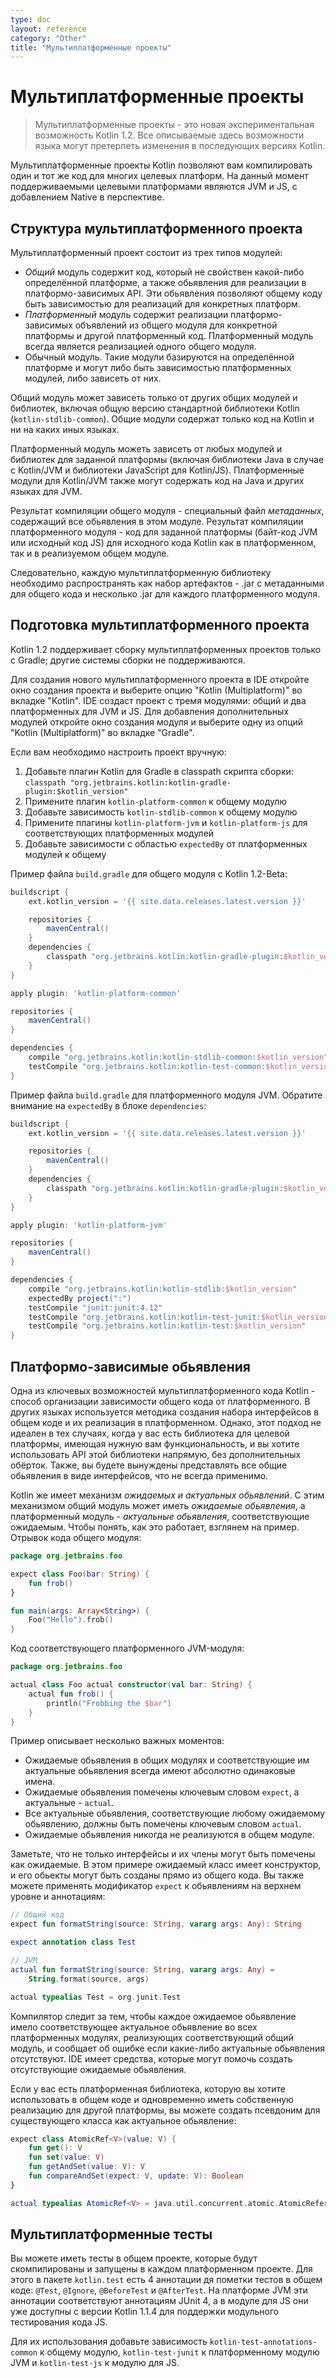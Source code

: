 ```yaml
---
type: doc
layout: reference
category: "Other"
title: "Мультиплатформенные проекты"
---
```


# Мультиплатформенные проекты

> Мультиплатформенные проекты - это новая экспериментальная возможность Kotlin 1.2. Все описываемые
здесь возможности языка могут претерпеть изменения в последующих версиях Kotlin.

Мультиплатформенные проекты Kotlin позволяют вам компилировать один и тот же код для многих целевых
платформ. На данный момент поддерживаемыми целевыми платформами являются JVM и JS, с добавлением Native
в перспективе.

## Структура мультиплатформенного проекта

Мультиплатформенный проект состоит из трех типов модулей:

  * _Общий_ модуль содержит код, который не свойствен какой-либо определённой платформе, а также обьявления
    для реализации в платформо-зависимых API. Эти обьявления позволяют общему коду быть зависимостью для
    реализаций для конкретных платформ.
  * _Платформенный_ модуль содержит реализации платформо-зависимых объявлений из общего модуля
    для конкретной платформы и другой платформенный код. Платформенный модуль всегда
    является реализацией одного общего модуля.
  * Обычный модуль. Такие модули базируются на определённой платформе и могут либо быть зависимостью
    платформенных модулей, либо зависеть от них.

Общий модуль может зависеть только от других общих модулей и библиотек, включая общую
версию стандартной библиотеки Kotlin (`kotlin-stdlib-common`). Общие модули содержат только код на Kotlin
и ни на каких иных языках.

Платформенный модуль можеть зависеть от любых модулей и библиотек для заданной платформы
(включая библиотеки Java в случае с Kotlin/JVM и библиотеки JavaScript для Kotlin/JS). Платформенные модули
для Kotlin/JVM также могут содержать код на Java и других языках для JVM.

Результат компиляции общего модуля - специальный файл _метаданных_, содержащий все обьявления
в этом модуле. Результат компиляции платформенного модуля - код для заданной платформы
(байт-код JVM или исходный код JS) для исходного кода Kotlin как в платформенном, так и в реализуемом общем модуле.

Следовательно, каждую мультиплатформенную библиотеку необходимо распространять как набор артефактов - .jar с метаданными
для общего кода и несколько .jar для каждого платформенного модуля.


## Подготовка мультиплатформенного проекта

Kotlin 1.2 поддерживает сборку мультиплатформенных проектов только с Gradle; другие системы сборки не поддерживаются.

Для создания нового мультиплатформенного проекта в IDE откройте окно создания проекта и выберите опцию
"Kotlin (Multiplatform)" во вкладке "Kotlin". IDE создаст проект с тремя модулями: общий
и два платформенных для JVM и JS. Для добавления дополнительных модулей откройте окно создания модуля и выберите одну
из опций "Kotlin (Multiplatform)" во вкладке "Gradle".

Если вам необходимо настроить проект вручную:

  1. Добавьте плагин Kotlin для Gradle в classpath скрипта сборки: `classpath "org.jetbrains.kotlin:kotlin-gradle-plugin:$kotlin_version"`
  2. Примените плагин `kotlin-platform-common` к общему модулю
  3. Добавьте зависимость `kotlin-stdlib-common` к общему модулю
  4. Примените плагины `kotlin-platform-jvm` и `kotlin-platform-js` для соответствующих платформенных модулей
  5. Добавьте зависимости с областью `expectedBy` от платформенных модулей к общему

Пример файла `build.gradle` для общего модуля с Kotlin 1.2-Beta:

``` groovy
buildscript {
    ext.kotlin_version = '{{ site.data.releases.latest.version }}'

    repositories {
        mavenCentral()
    }
    dependencies {
        classpath "org.jetbrains.kotlin:kotlin-gradle-plugin:$kotlin_version"
    }
}

apply plugin: 'kotlin-platform-common'

repositories {
    mavenCentral()
}

dependencies {
    compile "org.jetbrains.kotlin:kotlin-stdlib-common:$kotlin_version"
    testCompile "org.jetbrains.kotlin:kotlin-test-common:$kotlin_version"
}
```

Пример файла `build.gradle` для платформенного модуля JVM. Обратите внимание на `expectedBy` в блоке `dependencies`:

``` groovy
buildscript {
    ext.kotlin_version = '{{ site.data.releases.latest.version }}'

    repositories {
        mavenCentral()
    }
    dependencies {
        classpath "org.jetbrains.kotlin:kotlin-gradle-plugin:$kotlin_version"
    }
}

apply plugin: 'kotlin-platform-jvm'

repositories {
    mavenCentral()
}

dependencies {
    compile "org.jetbrains.kotlin:kotlin-stdlib:$kotlin_version"
    expectedBy project(":")
    testCompile "junit:junit:4.12"
    testCompile "org.jetbrains.kotlin:kotlin-test-junit:$kotlin_version"
    testCompile "org.jetbrains.kotlin:kotlin-test:$kotlin_version"
}
```


## Платформо-зависимые обьявления

Одна из ключевых возможностей мультиплатформенного кода Kotlin - способ организации зависимости
общего кода от платформенного. В других языках используется методика создания набора интерфейсов в общем коде и их
реализация в платформенном. Однако, этот подход не идеален в тех случаях, когда у вас есть библиотека
для целевой платформы, имеющая нужную вам функциональность, и вы хотите использовать API этой библиотеки напрямую,
без дополнительных обёрток. Также, вы будете вынуждены представлять все общие обьявления в виде интерфейсов,
что не всегда применимо.

Kotlin же имеет механизм _ожидаемых и актуальных обьявлений_.
С этим механизмом общий модуль может иметь _ожидаемые обьявления_, а платформенный модуль - _актуальные обьявления_,
соответствующие ожидаемым.
Чтобы понять, как это работает, взглянем на пример. Отрывок кода общего модуля:

``` kotlin
package org.jetbrains.foo

expect class Foo(bar: String) {
    fun frob()
}

fun main(args: Array<String>) {
    Foo("Hello").frob()
}
```

Код соответствующего платформенного JVM-модуля:

``` kotlin
package org.jetbrains.foo

actual class Foo actual constructor(val bar: String) {
    actual fun frob() {
        println("Frobbing the $bar")
    }
}
```

Пример описывает несколько важных моментов:

  * Ожидаемые обьявления в общих модулях и соответствующие им актуальные обьявления всегда имеют абсолютно одинаковые
    имена.
  * Ожидаемые обьявления помечены ключевым словом `expect`, а актуальные - `actual`.
  * Все актуальные обьявления, соответствующие любому ожидаемому обьявлению,
    должны быть помечены ключевым словом `actual`.
  * Ожидаемые обьявления никогда не реализуются в общем модуле.

Заметьте, что не только интерфейсы и их члены могут быть помечены как ожидаемые.
В этом примере ожидаемый класс имеет конструктор, и его обьекты могут быть созданы прямо из общего кода.
Вы также можете применять модификатор `expect` к обьявлениям на верхнем уровне и аннотациям:

``` kotlin
// Общий код
expect fun formatString(source: String, vararg args: Any): String

expect annotation class Test

// JVM
actual fun formatString(source: String, vararg args: Any) =
    String.format(source, args)

actual typealias Test = org.junit.Test
```

Компилятор следит за тем, чтобы каждое ожидаемое обьявление имело соответствующее актуальное обьявление
во всех платформенных модулях, реализующих соответствующий общий модуль, и сообщает об ошибке если какие-либо
актуальные обьявления отсутствуют. IDE имеет средства, которые могут помочь создать отсутствующие ожидаемые обьявления.

Если у вас есть платформенная библиотека, которую вы хотите использовать в общем коде и одновременно иметь собственную
реализацию для другой платформы, вы можете создать псевдоним для существующего класса как актуальное обьявление:

``` kotlin
expect class AtomicRef<V>(value: V) {
    fun get(): V
    fun set(value: V)
    fun getAndSet(value: V): V
    fun compareAndSet(expect: V, update: V): Boolean
}

actual typealias AtomicRef<V> = java.util.concurrent.atomic.AtomicReference<V>
```

## Мультиплатформенные тесты

Вы можете иметь тесты в общем проекте, которые будут скомпилированы и запущены в каждом платформенном проекте.
Для этого в пакете `kotlin.test` есть 4 аннотации дя пометки тестов в общем коде: `@Test`, `@Ignore`,
`@BeforeTest` и `@AfterTest`.
На платформе JVM эти аннотации соответствуют аннотациям JUnit 4, а в модуле для JS они уже доступны
с версии Kotlin 1.1.4 для поддержки модульного тестирования кода JS.

Для их использования добавьте зависимость `kotlin-test-annotations-common` к общему модулю,
`kotlin-test-junit` к платформенному модулю JVM и `kotlin-test-js` к модулю для JS.
